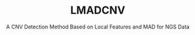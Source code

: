 <h1 align="center">
LMADCNV
</h1>
<p align="center">
 A CNV Detection Method Based on Local Features and MAD for NGS Data
</p>
